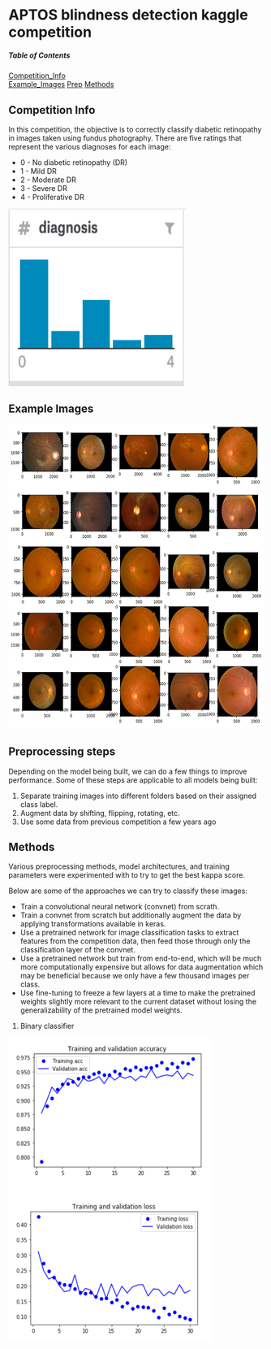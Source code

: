 # APTOS blindness detection kaggle competition


##### Table of Contents  
[Competition_Info](#competition_info)  
[Example_Images](#img) 
[Prep](#prep) 
[Methods](#methods) 

## Competition Info <a name="competition_info"/>

In this competition, the objective is to correctly classify diabetic retinopathy in images taken using fundus photography. There are five ratings that represent the various diagnoses for each image:
 * 0 - No diabetic retinopathy (DR)
 * 1 - Mild DR
 * 2 - Moderate DR
 * 3 - Severe DR
 * 4 - Proliferative DR
 
 <img src="img/diagnoses.png" width="350" height="350"/>


## Example Images <a name="img"/>

<img src="img/APTOS_DR.png" width="600" height="600"/>


## Preprocessing steps <a name="prep"/>
Depending on the model being built, we can do a few things to improve performance. Some of these steps are applicable to all models being built:
  1. Separate training images into different folders based on their assigned class label.
  1. Augment data by shifting, flipping, rotating, etc.
  1. Use some data from previous competition a few years ago


## Methods <a name="methods"/>
Various preprocessing methods, model architectures, and training parameters were experimented with to try to get the best kappa score.

Below are some of the approaches we can try to classify these images:
  * Train a convolutional neural network (convnet) from scrath.
  * Train a convnet from scratch but additionally augment the data by applying transformations available in keras.
  * Use a pretrained network for image classification tasks to extract features from the competition data, then feed those through only the classification layer of the convnet.
  * Use a pretrained network but train from end-to-end, which will be much more computationally expensive but allows for data augmentation which may be beneficial because we only have a few thousand images per class.
  * Use fine-tuning to freeze a few layers at a time to make the pretrained weights slightly more relevant to the current dataset without losing the generalizability of the pretrained model weights.


1. Binary classifier

<img src="img/binary_classifier_training.png" width="400" height="600"/>
